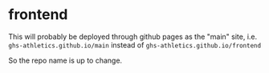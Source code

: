 # frontend

This will probably be deployed through github pages as the "main" site, i.e. `ghs-athletics.github.io/main` instead of `ghs-athletics.github.io/frontend`

So the repo name is up to change.
